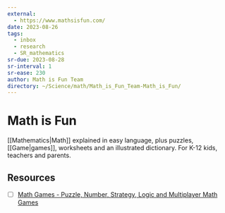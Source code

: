 ```yaml
---
external:
  - https://www.mathsisfun.com/
date: 2023-08-26
tags:
  - inbox
  - research
  - SR_mathematics
sr-due: 2023-08-28
sr-interval: 1
sr-ease: 230
author: Math is Fun Team
directory: ~/Science/math/Math_is_Fun_Team-Math_is_Fun/
---
```


# Math is Fun

[[Mathematics|Math]] explained in easy language, plus puzzles, [[Game|games]],
worksheets and an illustrated dictionary. For K-12 kids, teachers and parents.

## Resources

- [ ] [Math Games - Puzzle, Number, Strategy, Logic and Multiplayer Math Games](https://www.mathsisfun.com/games/index.html)
